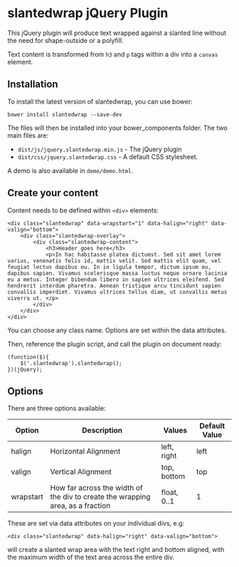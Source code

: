 # slantedwrap jQuery Plugin

This jQuery plugin will produce text wrapped against a slanted line without the need for shape-outside or a polyfill.

Text content is transformed from ```h3``` and ```p``` tags within a div into a ```canvas``` element.

## Installation

To install the latest version of slantedwrap, you can use bower:

```bower install slantedwrap --save-dev```

The files will then be installed into your bower_components folder. The two main files are:

* ```dist/js/jquery.slantedwrap.min.js``` - The jQuery plugin
* ```dist/css/jquery.slantedwrap.css``` - A default CSS stylesheet.

A demo is also available in ```demo/demo.html```.

## Create your content

Content needs to be defined within ```<div>``` elements:

```
<div class="slantedwrap" data-wrapstart="1" data-halign="right" data-valign="bottom">
    <div class="slantedwrap-overlay">
        <div class="slantedwrap-content">
            <h3>Header goes here</h3>
            <p>In hac habitasse platea dictumst. Sed sit amet lorem varius, venenatis felis id, mattis velit. Sed mattis elit quam, vel feugiat lectus dapibus eu. In in ligula tempor, dictum ipsum eu, dapibus sapien. Vivamus scelerisque massa luctus neque ornare lacinia eu a metus. Integer bibendum libero in sapien ultrices eleifend. Sed hendrerit interdum pharetra. Aenean tristique arcu tincidunt sapien convallis imperdiet. Vivamus ultrices tellus diam, ut convallis metus viverra ut. </p>
        </div>
    </div>
</div>
```

You can choose any class name. Options are set within the data attributes.

Then, reference the plugin script, and call the plugin on document ready:

```
(function($){
    $('.slantedwrap').slantedwrap();
})(jQuery);
```

## Options

There are three options available:

| Option | Description | Values | Default Value |
|--------|-------------|--------|---------------|
| halign | Horizontal Alignment | left, right | left |
| valign | Vertical Alignment | top, bottom | top |
| wrapstart | How far across the width of the div to create the wrapping area, as a fraction | float, 0..1 | 1 |

These are set via data attributes on your individual divs, e.g:

```<div class="slantedwrap" data-halign="right" data-valign="bottom">```

will create a slanted wrap area with the text right and bottom aligned, with the maximum width of the text area across the entire div.

